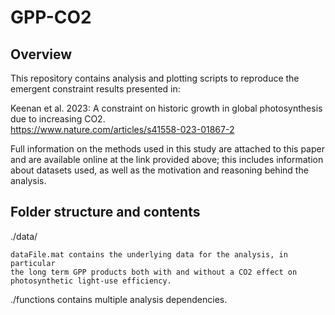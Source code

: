 # GPP-CO2
## Overview
This repository contains analysis and plotting scripts to reproduce the emergent constraint results presented in:

Keenan et al. 2023: A constraint on historic growth in global photosynthesis due to increasing CO2.  
https://www.nature.com/articles/s41558-023-01867-2

Full information on the methods used in this study are attached to this paper and are available
online at the link provided above; this includes information about datasets used, as well as the motivation and reasoning
behind the analysis.


## Folder structure and contents
 ./data/
 
 	dataFile.mat contains the underlying data for the analysis, in particular 
 	the long term GPP products both with and without a CO2 effect on photosynthetic light-use efficiency. 

./functions contains multiple analysis dependencies.


